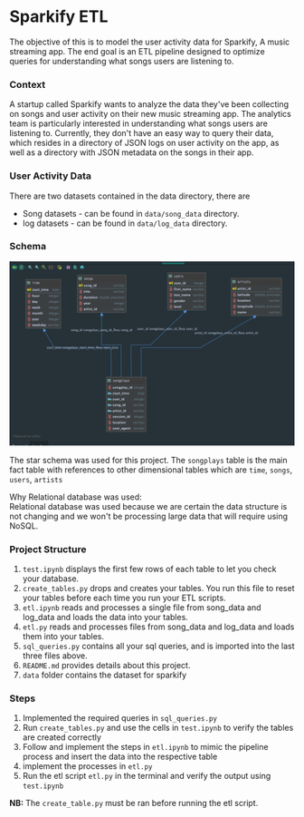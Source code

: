 # Sparkify ETL

The objective of this is to model the user activity data for Sparkify, A music streaming app. The end goal is an ETL pipeline designed to optimize queries for understanding what songs users are listening to.

### Context
A startup called Sparkify wants to analyze the data they've been collecting on songs and user activity on their new music streaming app. The analytics team is particularly interested in understanding what songs users are listening to. Currently, they don't have an easy way to query their data, which resides in a directory of JSON logs on user activity on the app, as well as a directory with JSON metadata on the songs in their app.


### User Activity Data
There are two datasets contained in the data directory, there are
* Song datasets - can be found in `data/song_data` directory. 
* log datasets - can be found in `data/log_data` directory.

### Schema
![Image of Database Schema](uml1.png)

The star schema was used for this project. The `songplays` table is the main fact table with references to 
other dimensional tables which are `time`, `songs`, `users`, `artists`

Why Relational database was used:\
    Relational database was used because we are certain the data structure is not changing and we won't be processing large data that will require using NoSQL.


### Project Structure
1. `test.ipynb` displays the first few rows of each table to let you check your database.
2. `create_tables.py` drops and creates your tables. You run this file to reset your tables before each time you run your ETL scripts.
3. `etl.ipynb` reads and processes a single file from song_data and log_data and loads the data into your tables.
4.  `etl.py` reads and processes files from song_data and log_data and loads them into your tables.
5. `sql_queries.py` contains all your sql queries, and is imported into the last three files above.
6. `README.md` provides details about this project.
7. `data` folder contains the dataset for sparkify 



### Steps
1. Implemented the required queries in `sql_queries.py`
2. Run `create_tables.py` and use the cells in `test.ipynb` to verify the tables are created correctly
3. Follow and implement the steps in `etl.ipynb` to mimic the pipeline process and insert the data into the respective table
4. implement the processes in  `etl.py`
5. Run the etl script `etl.py` in the terminal  and verify the output using `test.ipynb`

**NB:**  The `create_table.py` must be ran before running the etl script.
